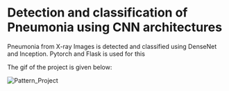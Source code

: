 # Detection and classification of Pneumonia using CNN architectures 
Pneumonia from X-ray Images is detected and classified using DenseNet and Inception. 
Pytorch and Flask is used for this

The gif of the project is given below:

![Pattern_Project](https://user-images.githubusercontent.com/55276868/128588937-e8ac2972-6cc6-4e77-aeb4-cbb46073b3fc.gif)

